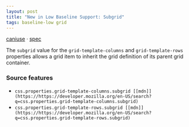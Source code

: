 ```yaml
---
layout: post
title: "New in Low Baseline Support: Subgrid"
tags: baseline-low grid
---
```


[caniuse](https://caniuse.com/?search=subgrid) · [spec](https://drafts.csswg.org/css-grid-2/#subgrids)

The `subgrid` value for the `grid-template-columns` and `grid-template-rows` properties allows a grid item to inherit the grid definition of its parent grid container.

### Source features

- ``css.properties.grid-template-columns.subgrid [[mdn]](https://https://developer.mozilla.org/en-US/search?q=css.properties.grid-template-columns.subgrid)``
- ``css.properties.grid-template-rows.subgrid [[mdn]](https://https://developer.mozilla.org/en-US/search?q=css.properties.grid-template-rows.subgrid)``
